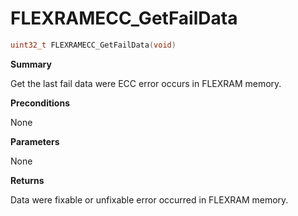 # FLEXRAMECC_GetFailData

```c
uint32_t FLEXRAMECC_GetFailData(void)
```

**Summary**

 Get the last fail data were ECC error occurs in FLEXRAM memory.

**Preconditions**

 None

**Parameters**

 None

**Returns**

 Data were fixable or unfixable error occurred in FLEXRAM memory.
